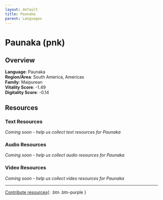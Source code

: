 ```yaml
---
layout: default
title: Paunaka
parent: Languages
---
```


# Paunaka (pnk)

## Overview

**Language**: Paunaka  
**Region/Area**: South America, Americas  
**Family**: Maipurean  
**Vitality Score**: -1.49  
**Digitality Score**: -0.14  

## Resources

### Text Resources
*Coming soon - help us collect text resources for Paunaka*

### Audio Resources
*Coming soon - help us collect audio resources for Paunaka*

### Video Resources
*Coming soon - help us collect video resources for Paunaka*

---

[Contribute resources](https://fairtrain.github.io/){: .btn .btn-purple }
